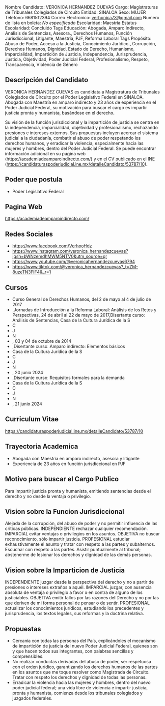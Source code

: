 Nombre Candidato: VERONICA HERNANDEZ CUEVAS
Cargo: Magistraturas de Tribunales Colegiados de Circuito
Entidad: SINALOA
Sexo: MUJER
Telefono: 6681512394
Correo Electronico: verhonica73@gmail.com
Numero de lista en boleta: *No especificado*
Escolaridad: Maestría
Estatus Escolaridad: Concluido
Tags Educación: Abogada, Amparo Indirecto, Análisis de Sentencias, Asesora., Derechos Humanos, Función Jurisdiccional, Litigante, Maestría, PJF, Reforma Laboral
Tags Propósito: Abuso de Poder, Acceso a la Justicia, Conocimiento Jurídico., Corrupción, Derechos Humanos, Dignidad, Estado de Derecho, Humanismo, Imparcialidad, Impartición de Justicia, Independencia, Jurisprudencia, Justicia, Objetividad, Poder Judicial Federal, Profesionalismo, Respeto, Transparencia, Violencia de Género


## Descripción del Candidato 

VERONICA HERNANDEZ CUEVAS es candidata a Magistratura de Tribunales Colegiados de Circuito por el Poder Legislativo Federal en SINALOA. Abogada con Maestría en amparo indirecto y 23 años de experiencia en el Poder Judicial Federal, su motivación para buscar el cargo es impartir justicia pronta y humanista, basándose en el derecho.

Su visión de la función jurisdiccional y la impartición de justicia se centra en la independencia, imparcialidad, objetividad y profesionalismo, rechazando presiones e intereses externos. Sus propuestas incluyen acercar el sistema judicial a la ciudadanía, combatir el abuso de poder respetando los derechos humanos, y erradicar la violencia, especialmente hacia las mujeres y hombres, dentro del Poder Judicial Federal.  Se puede encontrar información adicional en su página web (https://academiadeamparoindirecto.com/) y en el CV publicado en el INE (https://candidaturaspoderjudicial.ine.mx/detalleCandidato/53787/10).


## Poder que postula

- Poder Legislativo Federal


## Pagina Web

https://academiadeamparoindirecto.com/


## Redes Sociales

- https://www.facebook.com/VerhooHdz
- https://www.instagram.com/veronica_hernandezcuevas?igsh=bWNzemdhMWM5NTV0&utm_source=qr
- https://www.youtube.com/@veronicahernandezcuevas6794
- https://www.tiktok.com/@veronica_hernandezcuevas?_t=ZM-8uzeTN3FIF4&_r=1


## Cursos

- Curso General de Derechos Humanos, del 2 de mayo al 4 de julio de 2017
- ,Jornadas de Introducción a la Reforma Laboral: Análisis de los Retos y Perspectivas, 24 de abril al 22 de mayo de 2017,Disertante curso: Análisis de Sentencias, Casa de la Cultura Jurídica de la S
- C
- J
- N
- , 03 y 04 de octubre de 2014
- ,Disertante curso: Amparo indirecto: Elementos básicos
- Casa de la Cultura Jurídica de la S
- C
- J
- N
- , 20 junio 2024
- ,Disertante curso: Requisitos formales para la demanda
- Casa de la Cultura Jurídica de la S
- C
- J
- N
- , 21 junio 2024


## Curriculum Vitae

https://candidaturaspoderjudicial.ine.mx/detalleCandidato/53787/10


## Trayectoria Academica

- Abogada con Maestría en amparo indirecto, asesora y litigante
- Experiencia de 23 años en función jurisdiccional en PJF


## Motivo para buscar el Cargo Publico

Para impartir justicia pronta y humanista, emitiendo sentencias desde el derecho y no desde la ventaja o privilegio.


## Vision sobre la Funcion Jurisdiccional

Alejada de la corrupción, del abuso de poder y no permitir influencia de las criticas públicas. INDEPENDIENTE rechazar cualquier recomendación. IMPARCIAL evitar ventajas o privilegios en los asuntos. OBJETIVA no buscar reconocimiento, sólo impartir justicia. PROFESIONAL estudiar exhaustivamente el asunto y tratar con respeto a las partes y subalternos. Escuchar con respeto a las partes. Asistir puntualmente al tribunal; abstenerme de lesionar los derechos y dignidad de las demás personas.


## Vision sobre la Imparticion de Justicia

INDEPENDIENTE juzgar desde la perspectiva del derecho y no a partir de presiones o intereses extraños a aquél. IMPARCIAL juzgar, con ausencia absoluta de ventaja o privilegio a favor o en contra de alguno de los justiciables. OBJETIVA emitir fallos por las razones del Derecho y no por las que deriven de mi forma personal de pensar o de sentir. PROFESIONAL actualizar los conocimientos jurídicos, estudiando los precedentes y jurisprudencia, los textos legales, sus reformas y la doctrina relativa.


## Propuestas

- Cercanía con todas las personas del País, explicándoles el mecanismo de impartición de justicia del nuevo Poder Judicial Federal, quienes son y que hacen todos sus integrantes, con palabras sencillas y comprensibles.
- No realizar conductas derivadas del abuso de poder, ser respetuosa con el orden jurídico, garantizando los derechos humanos de las partes en los asuntos que me toque resolver como Magistrada de Circuito. Tratar con respeto los derechos y dignidad de todas las personas.
- Erradicar la violencia hacia las mujeres y hombres, dentro del nuevo poder judicial federal; una vida libre de violencia e impartir justicia, pronta y humanista, comienza desde los tribunales colegiados y juzgados federales.

